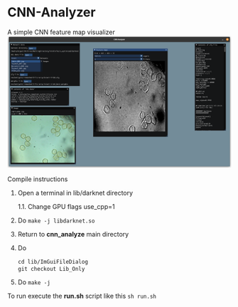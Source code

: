 # CNN-Analyzer
A simple CNN feature map visualizer
![demo](screenshots/demo.png)

Compile instructions

1. Open a terminal in lib/darknet directory

	1.1. Change GPU flags use_cpp=1
	
2. Do `make -j libdarknet.so`

3. Return to **cnn_analyze** main directory

4. Do 
	```
	cd lib/ImGuiFileDialog
	git checkout Lib_Only
	```

5. Do `make -j`

To run execute the **run.sh** script like this `sh run.sh`
